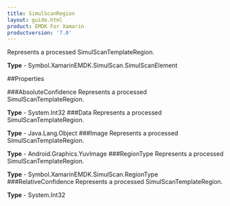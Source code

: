 ```yaml
---
title: SimulScanRegion
layout: guide.html
product: EMDK For Xamarin 
productversion: '7.0' 
---
```

Represents a processed SimulScanTemplateRegion.

**Type** - Symbol.XamarinEMDK.SimulScan.SimulScanElement

##Properties

###AbsoluteConfidence
Represents a processed SimulScanTemplateRegion.

**Type** - System.Int32
###Data
Represents a processed SimulScanTemplateRegion.

**Type** - Java.Lang.Object
###Image
Represents a processed SimulScanTemplateRegion.

**Type** - Android.Graphics.YuvImage
###RegionType
Represents a processed SimulScanTemplateRegion.

**Type** - Symbol.XamarinEMDK.SimulScan.RegionType
###RelativeConfidence
Represents a processed SimulScanTemplateRegion.

**Type** - System.Int32
